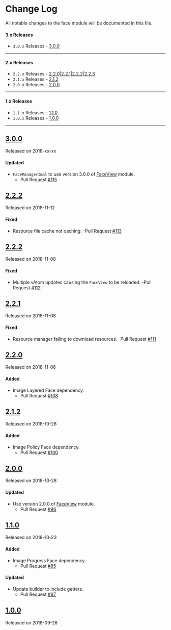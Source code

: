 # Change Log
All notable changes to the face module will be documented in this file.

#### 3.x Releases
- `3.0.x` Releases - [3.0.0](#300)
---
#### 2.x Releases
- `2.2.x` Releases - [2.2.0](#220)|[2.2.1](#221)|[2.2.2](#222)|[2.2.3](#223)
- `2.1.x` Releases - [2.1.2](#212)
- `2.0.x` Releases - [2.0.0](#200)
---
#### 1.x Releases
- `1.1.x` Releases - [1.1.0](#110)
- `1.0.x` Releases - [1.0.0](#100)
---

## [3.0.0](https://maven.blockv.io/artifactory/webapp/#/artifacts/browse/tree/General/BLOCKv/io/blockv/sdk/face/3.0.0)
Released on 2018-xx-xx

#### Updated
- `FaceManagerImpl` to use version 3.0.0 of [FaceView](/faceview) module.
  - Pull Request [#115](https://github.com/BLOCKvIO/android-sdk/pull/115)
  
## [2.2.2](https://maven.blockv.io/artifactory/webapp/#/artifacts/browse/tree/General/BLOCKv/io/blockv/sdk/face/2.2.3)
Released on 2018-11-12

#### Fixed
- Resource file cache not caching.
  -Pull Request [#113](https://github.com/BLOCKvIO/android-sdk/pull/113)
  
## [2.2.2](https://maven.blockv.io/artifactory/webapp/#/artifacts/browse/tree/General/BLOCKv/io/blockv/sdk/face/2.2.2)
Released on 2018-11-08

#### Fixed
- Multiple vAtom updates causing the `FaceView` to be reloaded.
  -Pull Request [#112](https://github.com/BLOCKvIO/android-sdk/pull/112)

## [2.2.1](https://maven.blockv.io/artifactory/webapp/#/artifacts/browse/tree/General/BLOCKv/io/blockv/sdk/face/2.2.1)
Released on 2018-11-08

#### Fixed
- Resource manager failing to download resources.
  -Pull Request [#111](https://github.com/BLOCKvIO/android-sdk/pull/111)

## [2.2.0](https://maven.blockv.io/artifactory/webapp/#/artifacts/browse/tree/General/BLOCKv/io/blockv/sdk/face/2.2.0)
Released on 2018-11-06

#### Added
- Image Layered Face dependency.
  - Pull Request [#108](https://github.com/BLOCKvIO/android-sdk/pull/108)
  
## [2.1.2](https://maven.blockv.io/artifactory/webapp/#/artifacts/browse/tree/General/BLOCKv/io/blockv/sdk/face/2.1.2)
Released on 2018-10-28

#### Added
- Image Policy Face dependency.
  - Pull Request [#100](https://github.com/BLOCKvIO/android-sdk/pull/100)
  
## [2.0.0](https://maven.blockv.io/artifactory/webapp/#/artifacts/browse/tree/General/BLOCKv/io/blockv/sdk/face/2.0.0)
Released on 2018-10-28
  
#### Updated
- Use version 2.0.0 of [FaceView](/faceview) module.
  - Pull Request [#96](https://github.com/BLOCKvIO/android-sdk/pull/96)
  
## [1.1.0](https://maven.blockv.io/artifactory/webapp/#/artifacts/browse/tree/General/BLOCKv/io/blockv/sdk/face/1.1.0)
Released on 2018-10-23

#### Added
- Image Progress Face dependency.
  - Pull Request [#85](https://github.com/BLOCKvIO/android-sdk/pull/85)

#### Updated
- Update builder to include getters.
  - Pull Request [#87](https://github.com/BLOCKvIO/android-sdk/pull/87)
  
## [1.0.0](https://maven.blockv.io/artifactory/webapp/#/artifacts/browse/tree/General/BLOCKv/io/blockv/sdk/face/1.0.0)
Released on 2018-09-28
